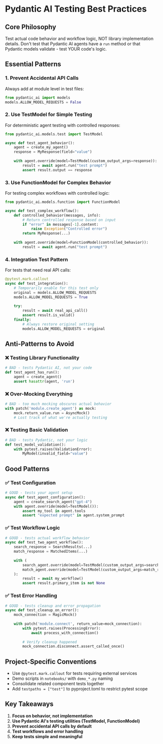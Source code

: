 # Pydantic AI Testing Best Practices

## Core Philosophy
Test actual code behavior and workflow logic, NOT library implementation details. Don't test that Pydantic AI agents have a `run` method or that Pydantic models validate - test YOUR code's logic.

## Essential Patterns

### 1. Prevent Accidental API Calls
Always add at module level in test files:
```python
from pydantic_ai import models
models.ALLOW_MODEL_REQUESTS = False
```

### 2. Use TestModel for Simple Testing
For deterministic agent testing with controlled responses:
```python
from pydantic_ai.models.test import TestModel

async def test_agent_behavior():
    agent = create_my_agent()
    response = MyResponse(field="value")
    
    with agent.override(model=TestModel(custom_output_args=response)):
        result = await agent.run("test prompt")
        assert result.output == response
```

### 3. Use FunctionModel for Complex Behavior
For testing complex workflows with controlled logic:
```python
from pydantic_ai.models.function import FunctionModel

async def test_complex_workflow():
    def controlled_behavior(messages, info):
        # Return controlled response based on input
        if "error" in messages[-1].content:
            raise Exception("Controlled error")
        return MyResponse(...)
    
    with agent.override(model=FunctionModel(controlled_behavior)):
        result = await agent.run("test prompt")
```

### 4. Integration Test Pattern
For tests that need real API calls:
```python
@pytest.mark.callout
async def test_integration():
    # Temporarily enable for this test only
    original = models.ALLOW_MODEL_REQUESTS
    models.ALLOW_MODEL_REQUESTS = True
    
    try:
        result = await real_api_call()
        assert result.is_valid()
    finally:
        # Always restore original setting
        models.ALLOW_MODEL_REQUESTS = original
```

## Anti-Patterns to Avoid

### ❌ Testing Library Functionality
```python
# BAD - tests Pydantic AI, not your code
def test_agent_has_run():
    agent = create_agent()
    assert hasattr(agent, 'run')
```

### ❌ Over-Mocking Everything
```python
# BAD - too much mocking obscures actual behavior
with patch('module.create_agent') as mock:
    mock.return_value.run = AsyncMock()
    # Lost track of what we're actually testing
```

### ❌ Testing Basic Validation
```python
# BAD - tests Pydantic, not your logic
def test_model_validation():
    with pytest.raises(ValidationError):
        MyModel(invalid_field="value")
```

## Good Patterns

### ✅ Test Configuration
```python
# GOOD - tests your agent setup
async def test_agent_configuration():
    agent = create_search_agent("gpt-4")
    with agent.override(model=TestModel()):
        assert my_tool in agent.tools
        assert "expected prompt" in agent.system_prompt
```

### ✅ Test Workflow Logic
```python
# GOOD - tests actual workflow behavior
async def test_two_agent_workflow():
    search_response = SearchResults(...)
    match_response = MatchedItems(...)
    
    with (
        search_agent.override(model=TestModel(custom_output_args=search_response)),
        match_agent.override(model=TestModel(custom_output_args=match_response)),
    ):
        result = await my_workflow()
        assert result.primary_item is not None
```

### ✅ Test Error Handling
```python
# GOOD - tests cleanup and error propagation
async def test_cleanup_on_error():
    mock_connection = MagicMock()
    
    with patch('module.connect', return_value=mock_connection):
        with pytest.raises(ProcessingError):
            await process_with_connection()
        
        # Verify cleanup happened
        mock_connection.disconnect.assert_called_once()
```

## Project-Specific Conventions

- Use `@pytest.mark.callout` for tests requiring external services
- Demo scripts in `notebooks/` with `demo_*.py` naming
- Consolidate related component tests together
- Add `testpaths = ["test"]` to pyproject.toml to restrict pytest scope

## Key Takeaways

1. **Focus on behavior, not implementation**
2. **Use Pydantic AI's testing utilities (TestModel, FunctionModel)**
3. **Prevent accidental API calls by default**
4. **Test workflows and error handling**
5. **Keep tests simple and meaningful**